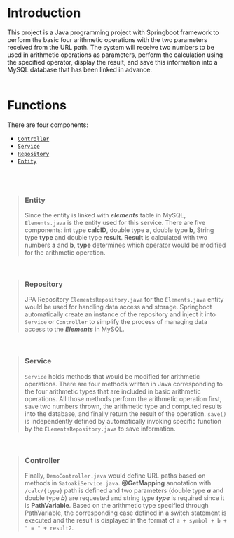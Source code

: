 # Introduction

This project is a Java programming project with Springboot framework to perform the basic four arithmetic operations with the two parameters received from the URL path. The system will receive two numbers to be used in arithmetic operations as parameters, perform the calculation using the specified operator, display the result, and save this information into a MySQL database that has been linked in advance.
</br>
</br>

# Functions

There are four components:
 * [`Controller`](#controller)
 * [`Service`](#service)
 * [`Repository`](#repository)
 * [`Entity`](#entity)
</br>
</br>

> ### Entity 
>
> Since the entity is linked with ***elements*** table in MySQL, `Elements.java` is the entity used for this service. There are five components: int type **calcID**, double type **a**, double type **b**, String type **type** and double type **result**. **Result** is calculated with two numbers **a** and **b**, **type** determines which operator would be modified for the arithmetic operation. 
</br>


> ### Repository 
>
> JPA Repository `ElementsRepository.java` for the `Elements.java` entity would be used for handling data access and storage. Springboot automatically create an instance of the repository and inject it into `Service` or `Controller` to simplify the process of managing data access to the ***Elements*** in MySQL. 
</br>


> ### Service 
>
> `Service` holds methods that would be modified for arithmetic operations. There are four methods written in Java corresponding to the four arithmetic types that are included in basic arithmetic operations. All those methods perform the arithmetic operation first, save two numbers thrown, the arithmetic type and computed results into the database, and finally return the result of the operation. `save()` is independently defined by automatically invoking specific function by the `ELementsRepository.java` to save information.
</br>


> ### Controller
> 
> Finally, `DemoController.java` would define URL paths based on methods in `SatoakiService.java`. **@GetMapping** annotation with `/calc/{type}` path is defined and two parameters (double type ***a*** and double type ***b***) are requested and string type ***type*** is required since it is **PathVariable**. Based on the arithmetic type specified through PathVariable, the corresponding case defined in a switch statement is executed and the result is displayed in the format of `a + symbol + b + " = " + result2`.
